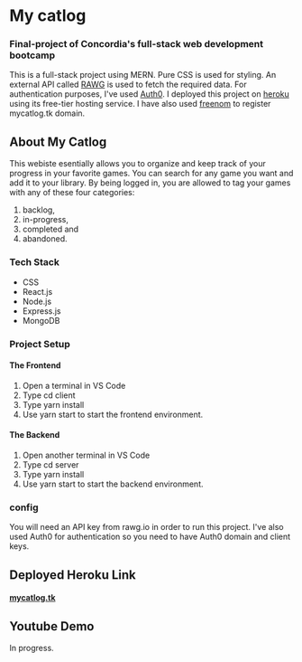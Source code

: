#  My catlog 
### Final-project of Concordia's full-stack web development bootcamp
This is a full-stack project using MERN. Pure CSS is used for styling. 
An external API called [RAWG](https://rawg.io/apidocs) is used to fetch the required data. 
For authentication purposes, I've used [Auth0](https://auth0.com/). I deployed this project on [heroku](heroku.com) using its free-tier hosting service. I have also used [freenom](https://www.freenom.com/en/index.html?lang=en) to register mycatlog.tk domain.


## About My Catlog
This webiste esentially allows you to organize and keep track of your progress in your favorite games. You can search for any game you want and add it to your library. By being logged in, you are allowed to tag your games with any of these four categories:
1. backlog,
2. in-progress,
3. completed and 
4. abandoned.

### Tech Stack
* CSS
* React.js
* Node.js
* Express.js
* MongoDB


### Project Setup

#### The Frontend
1. Open a terminal in VS Code
2. Type cd client
3. Type yarn install
4. Use yarn start to start the frontend environment.

#### The Backend
1. Open another terminal in VS Code
2. Type cd server
3. Type yarn install
4. Use yarn start to start the backend environment.

### config
You will need an API key from rawg.io in order to run this project. I've also used Auth0 for authentication so you need to have Auth0 domain and client keys.

## Deployed Heroku Link
 
 #### [mycatlog.tk](https://mycatlog.tk)


## Youtube Demo

In progress.